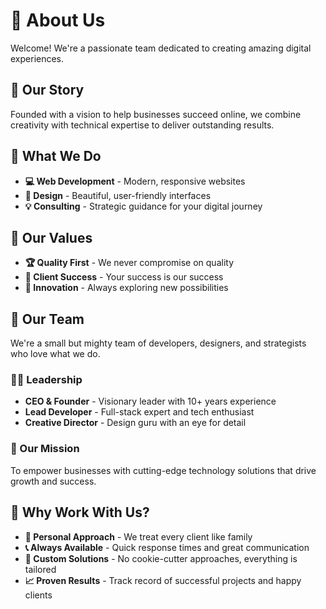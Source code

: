 # 👋 About Us

Welcome! We're a passionate team dedicated to creating amazing digital experiences.

## 📖 Our Story

Founded with a vision to help businesses succeed online, we combine creativity with technical expertise to deliver outstanding results.

## 🎯 What We Do

- **💻 Web Development** - Modern, responsive websites
- **🎨 Design** - Beautiful, user-friendly interfaces
- **💡 Consulting** - Strategic guidance for your digital journey

## 💎 Our Values

- **🏆 Quality First** - We never compromise on quality
- **🎉 Client Success** - Your success is our success
- **🚀 Innovation** - Always exploring new possibilities

## 👥 Our Team

We're a small but mighty team of developers, designers, and strategists who love what we do.

### 🧑‍💼 Leadership

- **CEO & Founder** - Visionary leader with 10+ years experience
- **Lead Developer** - Full-stack expert and tech enthusiast
- **Creative Director** - Design guru with an eye for detail

### 🎯 Our Mission

To empower businesses with cutting-edge technology solutions that drive growth and success.

## 🌟 Why Work With Us?

- **🤝 Personal Approach** - We treat every client like family
- **📞 Always Available** - Quick response times and great communication
- **🔧 Custom Solutions** - No cookie-cutter approaches, everything is tailored
- **📈 Proven Results** - Track record of successful projects and happy clients

